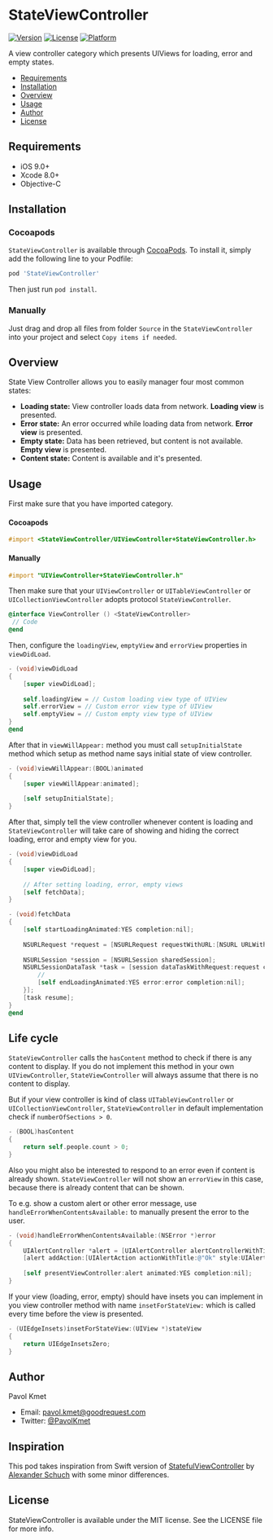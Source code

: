 # StateViewController

[![Version](https://img.shields.io/cocoapods/v/StateViewController.svg?style=flat)](http://cocoapods.org/pods/StateViewController)
[![License](https://img.shields.io/cocoapods/l/StateViewController.svg?style=flat)](http://cocoapods.org/pods/StateViewController)
[![Platform](https://img.shields.io/cocoapods/p/StateViewController.svg?style=flat)](http://cocoapods.org/pods/StateViewController)

A view controller category which presents UIViews for loading, error and empty states.

- [Requirements](#requirements)
- [Installation](#installation)
- [Overview](#overview)
- [Usage](#usage)
- [Author](#author)
- [License](#license)

## Requirements

- iOS 9.0+
- Xcode 8.0+
- Objective-C

## Installation

### Cocoapods

`StateViewController` is available through [CocoaPods](http://cocoapods.org). To install
it, simply add the following line to your Podfile:

```ruby
pod 'StateViewController'
```

Then just run `pod install`.

### Manually

Just drag and drop all files from folder `Source` in the `StateViewController` into your project and select `Copy items if needed`.

## Overview

State View Controller allows you to easily manager four most common states:

* **Loading state:** View controller loads data from network. **Loading view** is presented.
* **Error state:** An error occurred while loading data from network. **Error view** is presented.
* **Empty state:** Data has been retrieved, but content is not available. **Empty view** is presented.
* **Content state:** Content is available and it's presented.

## Usage

First make sure that you have imported category.

#### Cocoapods
```objective-c
#import <StateViewController/UIViewController+StateViewController.h>
```
#### Manually
```objective-c
#import "UIViewController+StateViewController.h"
```


Then make sure that your `UIViewController` or `UITableViewController` or `UICollectionViewController` adopts protocol `StateViewController`.

```objective-c
@interface ViewController () <StateViewController>
 // Code
@end
```

Then, configure the `loadingView`, `emptyView` and `errorView` properties in `viewDidLoad`.

```objective-c
- (void)viewDidLoad
{
    [super viewDidLoad];
    
    self.loadingView = // Custom loading view type of UIView
    self.errorView = // Custom error view type of UIView
    self.emptyView = // Custom empty view type of UIView
}
@end
```

After that in `viewWillAppear:` method you must call `setupInitialState` method which setup as method name says initial state of view controller.

```objective-c
- (void)viewWillAppear:(BOOL)animated
{
    [super viewWillAppear:animated];
    
    [self setupInitialState];
}
```

After that, simply tell the view controller whenever content is loading and `StateViewController` will take care of showing and hiding the correct loading, error and empty view for you.

```objective-c
- (void)viewDidLoad
{
    [super viewDidLoad];
    
    // After setting loading, error, empty views
    [self fetchData];
}

- (void)fetchData
{
    [self startLoadingAnimated:YES completion:nil];
    
    NSURLRequest *request = [NSURLRequest requestWithURL:[NSURL URLWithString:@"http://example.com"]];
    
    NSURLSession *session = [NSURLSession sharedSession];
    NSURLSessionDataTask *task = [session dataTaskWithRequest:request completionHandler: ^(NSData *data, NSURLResponse *response, NSError *error) {
        //
        [self endLoadingAnimated:YES error:error completion:nil];
    }];
    [task resume];
}
@end
```

## Life cycle

`StateViewController` calls the `hasContent` method to check if there is any content to display. If you do not implement this method in your own `UIViewController`, `StateViewController` will always assume that there is no content to display. 

But if your view controller is kind of class `UITableViewController` or `UICollectionViewController`, `StateViewController` in default implementation check if `numberOfSections > 0`.

```objective-c
- (BOOL)hasContent
{
    return self.people.count > 0;
}
```

Also you might also be interested to respond to an error even if content is already shown. `StateViewController` will not show an `errorView` in this case, because there is already content that can be shown.

To e.g. show a custom alert or other error message, use `handleErrorWhenContentsAvailable:` to manually present the error to the user.

```objective-c
- (void)handleErrorWhenContentsAvailable:(NSError *)error
{
    UIAlertController *alert = [UIAlertController alertControllerWithTitle:@"Error" message:error.localizedDescription preferredStyle:UIAlertControllerStyleAlert];
    [alert addAction:[UIAlertAction actionWithTitle:@"Ok" style:UIAlertActionStyleDefault handler:nil]];
    
    [self presentViewController:alert animated:YES completion:nil];
}
```

If your view (loading, error, empty) should have insets you can implement in you view controller method with name `insetForStateView:` which is called every time before the view is presented.

```objective-c
- (UIEdgeInsets)insetForStateView:(UIView *)stateView
{
    return UIEdgeInsetsZero;
}
```

## Author

Pavol Kmet

- Email: [pavol.kmet@goodrequest.com](mailto:pavol.kmet@goodrequest.com)
- Twitter: [@PavolKmet](https://twitter.com/PavolKmet)

## Inspiration

This pod takes inspiration from Swift version of [StatefulViewController](https://github.com/aschuch/StatefulViewController) by [Alexander Schuch](https://twitter.com/schuchalexander) with some minor differences.

## License

StateViewController is available under the MIT license. See the LICENSE file for more info.
